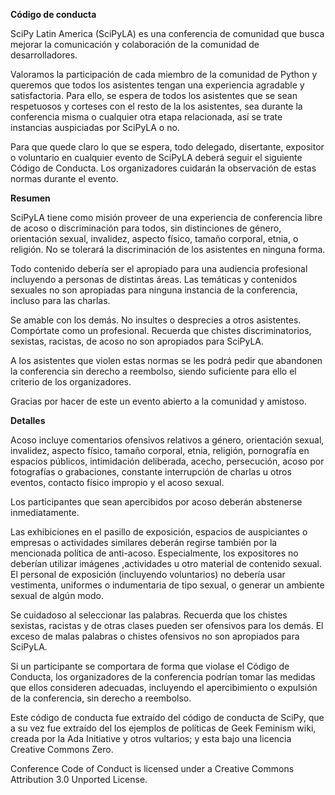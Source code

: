 **Código de conducta**

SciPy Latin America (SciPyLA) es una conferencia de comunidad que busca mejorar
la comunicación y colaboración de la comunidad de desarrolladores.

Valoramos la participación de cada miembro de la comunidad de Python y
queremos que todos los asistentes tengan una experiencia agradable y
satisfactoria. Para ello, se espera de todos los asistentes que se sean
respetuosos y corteses con el resto de la los asistentes, sea durante la
conferencia misma o cualquier otra etapa relacionada, así se trate instancias
auspiciadas por SciPyLA o no.

Para que quede claro lo que se espera, todo delegado, disertante, expositor o
voluntario en cualquier evento de SciPyLA deberá seguir el siguiente Código de
Conducta. Los organizadores cuidarán la observación de estas normas durante
el evento.

**Resumen**

SciPyLA tiene como misión proveer de una experiencia de conferencia libre de
acoso o discriminación para todos, sin distinciones de género, orientación
sexual, invalidez, aspecto físico, tamaño corporal, etnia, o religión. No se
tolerará la discriminación de los asistentes en ninguna forma.

Todo contenido debería ser el apropiado para una audiencia profesional
incluyendo a personas de distintas áreas. Las temáticas y contenidos sexuales
no son apropiadas para ninguna instancia de la conferencia, incluso para las
charlas.

Se amable con los demás. No insultes o desprecies a otros asistentes.
Compórtate como un profesional. Recuerda que chistes discriminatorios,
sexistas, racistas, de acoso no son apropiados para SciPyLA.

A los asistentes que violen estas normas se les podrá pedir que abandonen la
conferencia sin derecho a reembolso, siendo suficiente para ello el criterio
de los organizadores.

Gracias por hacer de este un evento abierto a la comunidad y amistoso.

**Detalles**

Acoso incluye comentarios ofensivos relativos a género, orientación sexual,
invalidez, aspecto físico, tamaño corporal, etnia, religión, pornografía en
espacios públicos, intimidación deliberada, acecho, persecución, acoso por
fotografías o grabaciones, constante interrupción de charlas u otros eventos,
contacto físico impropio y el acoso sexual.

Los participantes que sean apercibidos por acoso deberán abstenerse
inmediatamente.

Las exhibiciones en el pasillo de exposición, espacios de auspiciantes o
empresas o actividades similares deberán regirse también por la mencionada
política de anti-acoso. Especialmente, los expositores no deberían utilizar
imágenes ,actividades u otro material de contenido sexual. El personal de
exposición (incluyendo voluntarios) no debería usar vestimenta, uniformes o
indumentaria de tipo sexual, o generar un ambiente sexual de algún modo.

Se cuidadoso al seleccionar las palabras. Recuerda que los chistes sexistas,
racistas y de otras clases pueden ser ofensivos para los demás. El exceso de
malas palabras o chistes ofensivos no son apropiados para SciPyLA.

Si un participante se comportara de forma que violase el Código de Conducta,
los organizadores de la conferencia podrían tomar las medidas que ellos
consideren adecuadas, incluyendo el apercibimiento o expulsión de la
conferencia, sin derecho a reembolso.

Este código de conducta fue extraído del código de conducta de SciPy, que a su
vez fue extraído del los ejemplos de políticas de Geek Feminism wiki, creada
por la Ada Initiative y otros vultarios; y esta bajo una licencia Creative
Commons Zero.

Conference Code of Conduct is licensed under a Creative Commons Attribution
3.0 Unported License.
